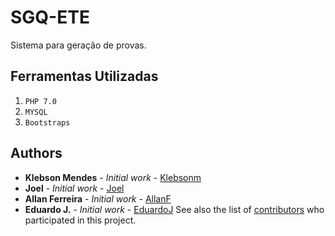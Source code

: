 # SGQ-ETE
Sistema para geração de provas.

## Ferramentas Utilizadas 
1. `PHP 7.0`
2. `MYSQL`
3. `Bootstraps`

## Authors

* **Klebson Mendes** - *Initial work* - [Klebsonm](https://github.com/klebsonm)
* **Joel** - *Initial work* - [Joel](https://github.com/klebsonm)
* **Allan Ferreira** - *Initial work* - [AllanF](https://github.com/klebsonm)
* **Eduardo J.** - *Initial work* - [EduardoJ](https://github.com/klebsonm)
See also the list of [contributors](https://github.com/your/project/contributors) who participated in this project.
